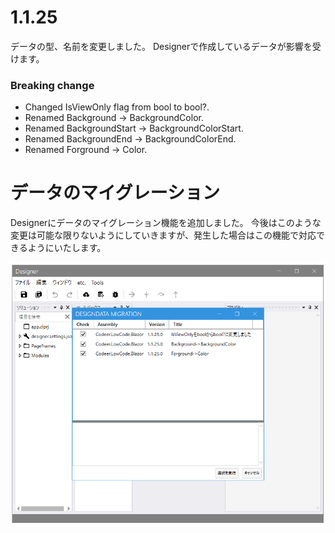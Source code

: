 # 1.1.25

データの型、名前を変更しました。
Designerで作成しているデータが影響を受けます。

### Breaking change
- Changed IsViewOnly flag from bool to bool?.
- Renamed Background -> BackgroundColor.
- Renamed BackgroundStart -> BackgroundColorStart.
- Renamed BackgroundEnd -> BackgroundColorEnd.
- Renamed Forground -> Color.

# データのマイグレーション
Designerにデータのマイグレーション機能を追加しました。
今後はこのような変更は可能な限りないようにしていきますが、発生した場合はこの機能で対応できるようにいたします。

![マイグレーション](images/1.1.25/1.png)



